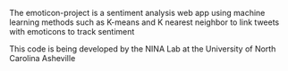 The emoticon-project is a sentiment analysis web app using machine learning methods such as K-means and K nearest neighbor to link tweets with emoticons to track sentiment

This code is being developed by the NINA Lab at the University of North Carolina Asheville